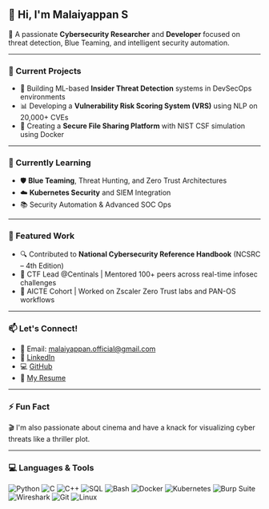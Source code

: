 ## 👋 Hi, I'm Malaiyappan S

🎯 A passionate **Cybersecurity Researcher** and **Developer** focused on threat detection, Blue Teaming, and intelligent security automation.

---

### 🚀 Current Projects
- 🔐 Building ML-based **Insider Threat Detection** systems in DevSecOps environments  
- 📊 Developing a **Vulnerability Risk Scoring System (VRS)** using NLP on 20,000+ CVEs  
- 📁 Creating a **Secure File Sharing Platform** with NIST CSF simulation using Docker

---

### 🌱 Currently Learning
- 🛡️ **Blue Teaming**, Threat Hunting, and Zero Trust Architectures  
- ☁️ **Kubernetes Security** and SIEM Integration  
- 📚 Security Automation & Advanced SOC Ops

---

### 📂 Featured Work
- 🔍 Contributed to **National Cybersecurity Reference Handbook** (NCSRC – 4th Edition)  
- 🏁 CTF Lead @Centinals | Mentored 100+ peers across real-time infosec challenges  
- 🧠 AICTE Cohort | Worked on Zscaler Zero Trust labs and PAN-OS workflows

---

### 📫 Let's Connect!
- 📧 Email: [malaiyappan.official@gmail.com](mailto:malaiyappan.official@gmail.com)  
- 💼 [LinkedIn](https://www.linkedin.com/in/malaiyappanssecurityprofessional/)  
- 💻 [GitHub](https://github.com/Malaiyappan-STUX05)  
- 📄 [My Resume](https://drive.google.com/file/d/1cXqotylLJdACHdlMusZLnJmrsnI2SuIs/view?usp=sharing)

---

### ⚡ Fun Fact
🎬 I'm also passionate about cinema and have a knack for visualizing cyber threats like a thriller plot.

---

### 💻 Languages & Tools
![Python](https://img.shields.io/badge/-Python-3776AB?style=flat&logo=python&logoColor=white)
![C](https://img.shields.io/badge/-C-00599C?style=flat&logo=c)
![C++](https://img.shields.io/badge/-C++-00599C?style=flat&logo=c%2B%2B)
![SQL](https://img.shields.io/badge/-SQL-4479A1?style=flat&logo=mysql&logoColor=white)
![Bash](https://img.shields.io/badge/-Bash-4EAA25?style=flat&logo=gnu-bash)
![Docker](https://img.shields.io/badge/-Docker-2496ED?style=flat&logo=docker)
![Kubernetes](https://img.shields.io/badge/-K8s-326CE5?style=flat&logo=kubernetes)
![Burp Suite](https://img.shields.io/badge/-Burp%20Suite-FF6C37?style=flat)
![Wireshark](https://img.shields.io/badge/-Wireshark-1679A7?style=flat&logo=wireshark)
![Git](https://img.shields.io/badge/-Git-F05032?style=flat&logo=git)
![Linux](https://img.shields.io/badge/-Linux-FCC624?style=flat&logo=linux)
